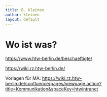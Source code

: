 ```yaml
---
title: B. Kleinen
author: kleinen
layout: default
---
```


# Wo ist was?

https://www.htw-berlin.de/beschaeftigte/

https://wiki.rz.htw-berlin.de/

Vorlagen für MA:
https://wiki.rz.htw-berlin.de/confluence/pages/viewpage.action?title=Kommunikation&spaceKey=htwintranet